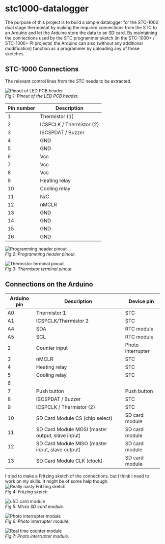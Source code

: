 stc1000-datalogger
==================

The purpose of this project is to build a simple datalogger for the STC-1000 dual stage thermostat by making the required connections from the STC to an Arduino and let the Arduino store the data to an SD card. By maintaining the connections used by the STC programmer sketch (in the STC-1000\+ / STC-1000\+ PI projects) the Arduino can also (without any additional modification) function as a programmer by uploading any of those sketches.

STC-1000 Connections
--------------------

The relevant control lines from the STC needs to be extracted.

![Pinout of LED PCB header](img/pinout.png)<br>
*Fig 1: Pinout of the LED PCB header.*

|Pin number|Description|
|--------|-------|
|1|Thermistor (1)|
|2|ICSPCLK / Thermistor (2)|
|3|ISCSPDAT / Buzzer|
|4|GND|
|5|GND|
|6|Vcc|
|7|Vcc|
|8|Vcc|
|9|Heating relay|
|10|Cooling relay|
|11|N/C|
|12|nMCLR|
|13|GND|
|14|GND|
|15|GND|
|16|GND|

![Programming header pinout](img/prog_header_pinout.jpg)<br>
*Fig 2: Programming header pinout.*

![Thermistor terminal pinout](img/th_pinout.png)<br>
*Fig 3: Thermistor terminal pinout.*


Connections on the Arduino
--------------------------

|Arduino pin|Description|Device pin|
|-----------|-----------|----------|
|A0|Thermistor 1|STC|
|A1|ICSPCLK/Thermistor 2|STC|
|A4|SDA|RTC module|
|A5|SCL|RTC module|
|2|Counter input|Photo interrupter|
|3|nMCLR|STC|
|4|Heating relay|STC|
|5|Cooling relay|STC|
|6|||
|7|Push button|Push button|
|8|ISCSPDAT / Buzzer|STC|
|9|ICSPCLK / Thermistor (2)|STC|
|10|SD Card Module CS (chip select)|SD card module|
|11|SD Card Module MOSI (master output, slave input)|SD card module|
|12|SD Card Module MISO (master input, slave output)|SD card module|
|13|SD Card Module CLK (clock)|SD card module|

I tried to make a Fritzing sketch of the connections, but I think I need to work on my skills.
It might be of some help though.
![Really nasty Fritzing sketch](img/fritzing.png)<br>
*Fig 4: Fritzing sketch.*

![uSD card module](img/usd_module.jpg)<br>
*Fig 5: Micro SD card module.*

![Photo interrupter module](img/photo_interrupter_module.png)<br>
*Fig 6: Photo interrupter module.*

![Real time counter module](img/rtc.jpg)<br>
*Fig 7: Photo interrupter module.*


